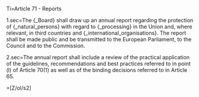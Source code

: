 Ti=Article 71 - Reports

1.sec=The {_Board} shall draw up an annual report regarding the protection of {_natural_persons} with regard to {_processing} in the Union and, where relevant, in third countries and {_international_organisations}. The report shall be made public and be transmitted to the European Parliament, to the Council and to the Commission.

2.sec=The annual report shall include a review of the practical application of the guidelines, recommendations and best practices referred to in point (l) of Article 70(1) as well as of the binding decisions referred to in Article 65.

=[Z/ol/s2]
